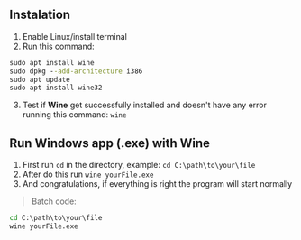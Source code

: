 ## Instalation
1. Enable Linux/install terminal
2. Run this command: 
```bat
sudo apt install wine
sudo dpkg --add-architecture i386
sudo apt update
sudo apt install wine32
```
3. Test if **Wine** get successfully installed and doesn't have any error running this command: `wine`

## Run Windows app (.exe) with Wine
1. First run `cd` in the directory, example: `cd C:\path\to\your\file`
2. After do this run `wine yourFile.exe`
3. And congratulations, if everything is right the program will start normally

> Batch code:
```bat
cd C:\path\to\your\file
wine yourFile.exe
```
